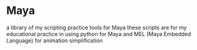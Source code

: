 # Maya
a library of my scripting practice tools for Maya
these scripts are for my educational practice in using python for Maya and MEL (Maya Embedded Language) for animation simplification
